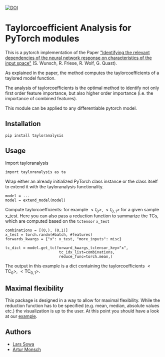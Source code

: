 [![DOI](https://zenodo.org/badge/DOI/10.5281/zenodo.14998996.svg)](https://doi.org/10.5281/zenodo.14998996)


# Taylorcoefficient Analysis for PyTorch modules
This is a pytorch implementation of the Paper
["Identifying the relevant dependencies of the neural network response on characteristics of the input space"](https://arxiv.org/abs/1803.08782)
(S. Wunsch, R. Friese, R. Wolf, G. Quast).

As explained in the paper, the method computes the taylorcoefficients of a taylored model function.

The analysis of taylorcoefficients is the optimal method to identify not only first order feature importance, but also higher order importance (i.e. the importance of combined features).

This module can be applied to any differentiable pytorch model.

## Installation

```
pip install tayloranalysis
```

## Usage

Import tayloranalysis
```
import tayloranalysis as ta
```
Wrap either an already initialized PyTorch class instance or the class itself to extend it with the tayloranalysis functionality.
```
model = ...
model = extend_model(model)
```
Compute taylorcoefficients: for example $<t_{0}>$, $<t_{0,1}>$ for a given sample x_test.
Here you can also pass a reduction function to summarize the TCs, which are computed based on the `tctensor` `x_test`
```
combinations = [(0,), (0,1)]
x_test = torch.randn(#batch, #features)
forwards_kwargs = {"x": x_test, "more_inputs": misc}

tc_dict = model.get_tc(forward_kwargs_tctensor_key="x",
                        tc_idx_list=combinations, 
                        reduce_func=torch.mean,)
```
The output in this example is a dict containing the taylorcoefficients $<\mathrm{TC}_{0}>$, $<\mathrm{TC}_{0,1}>$.

## Maximal flexibility

This package is designed in a way to allow for maximal flexibility. While the reduction function has to be specified (e.g. mean, median, absolute values etc.) the visualization is up to the user. At this point you should have a look at our [example](example/example_dnn.ipynb).


## Authors
- [Lars Sowa](https://github.com/lsowa)
- [Artur Monsch](https://github.com/a-monsch)
